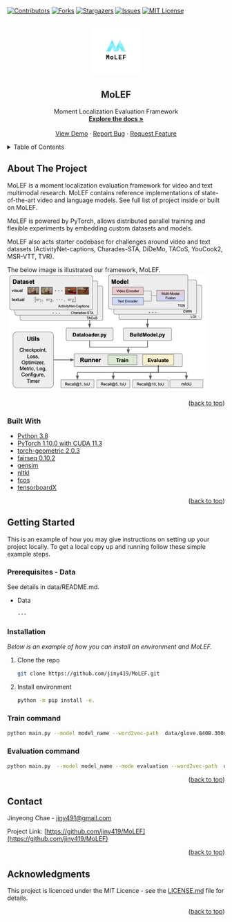 <!--
*** Thanks for checking out the Best-README-Template. If you have a suggestion
*** that would make this better, please fork the repo and create a pull request
*** or simply open an issue with the tag "enhancement".
*** Don't forget to give the project a star!
*** Thanks again! Now go create something AMAZING! :D
-->



<!-- PROJECT SHIELDS -->
<!--
*** I'm using markdown "reference style" links for readability.
*** Reference links are enclosed in brackets [ ] instead of parentheses ( ).
*** See the bottom of this document for the declaration of the reference variables
*** for contributors-url, forks-url, etc. This is an optional, concise syntax you may use.
*** https://www.markdownguide.org/basic-syntax/#reference-style-links
-->
[![Contributors][contributors-shield]][contributors-url]
[![Forks][forks-shield]][forks-url]
[![Stargazers][stars-shield]][stars-url]
[![Issues][issues-shield]][issues-url]
[![MIT License][license-shield]][license-url]

<!-- PROJECT LOGO -->
<br />
<div align="center">
  <a href="https://github.com/jiny419/MoLEF">
    <img src="imgs/logo.png" alt="Logo" width="110" height="110">
  </a>

  <h2 align="center">MoLEF</h2>

  <p align="center">
    Moment Localization Evaluation Framework
    <br />
    <a href="https://github.com/jiny419/MoLEF"><strong>Explore the docs »</strong></a>
    <br />
    <br />
    <a href="https://github.com/jiny419/MoLEF">View Demo</a>
    ·
    <a href="https://github.com/jiny419/MoLEF/issues">Report Bug</a>
    ·
    <a href="https://github.com/jiny419/MoLEF/issues">Request Feature</a>
  </p>
</div>



<!-- TABLE OF CONTENTS -->
<details>
  <summary>Table of Contents</summary>
  <ol>
    <li>
      <a href="#about-the-project">About The Project</a>
      <ul>
        <li><a href="#built-with">Built With</a></li>
      </ul>
    </li>
    <li>
      <a href="#getting-started">Getting Started</a>
      <ul>
        <li><a href="#prerequisites">Prerequisites</a></li>
        <li><a href="#installation">Installation</a></li>
      </ul>
    </li>
    <li><a href="#contact">Contact</a></li>
    <li><a href="#acknowledgments">Acknowledgments</a></li>
  </ol>
</details>



<!-- ABOUT THE PROJECT -->
## About The Project

MoLEF is a moment localization evaluation framework for video and text multimodal research. MoLEF contains reference implementations of state-of-the-art video and language models. See full list of project inside or built on MoLEF.

MoLEF is powered by PyTorch, allows distributed parallel training and flexible experiments by embedding custom datasets and models. 

MoLEF also acts starter codebase for challenges around video and text datasets (ActivityNet-captions, Charades-STA, DiDeMo, TACoS, YouCook2, MSR-VTT, TVR). 

The below image is illustrated our framework, MoLEF.
<img src="imgs/framework.png">

<p align="right">(<a href="#top">back to top</a>)</p>



### Built With

* [Python 3.8](https://nextjs.org/)
* [PyTorch 1.10.0 with CUDA 11.3](https://reactjs.org/)
* [torch-geometric 2.0.3](https://vuejs.org/)
* [fairseq 0.10.2](https://angular.io/)
* [gensim](https://svelte.dev/)
* [nltkl](https://laravel.com)
* [fcos](https://getbootstrap.com)
* [tensorboardX](https://jquery.com)

<p align="right">(<a href="#top">back to top</a>)</p>



<!-- GETTING STARTED -->
## Getting Started

This is an example of how you may give instructions on setting up your project locally.
To get a local copy up and running follow these simple example steps.

### Prerequisites - Data

See details in data/README.md.
* Data
  ```sh
  ---
  ```

### Installation

_Below is an example of how you can install an environment and MoLEF._

1. Clone the repo
   ```sh
   git clone https://github.com/jiny419/MoLEF.git
   ```
2. Install environment 
   ```sh
   python -m pip install -e. 
   ```
### Train command

```sh
python main.py --model model_name --word2vec-path  data/glove.840B.300d.bin --dataset Tacos --feature-path data/tacos/org  --train-data data/tacos/train_data.json --val-data data/tacos/val_data.json  --test-data data/tacos/test_data.json --max-num-epochs 20  --warmup-updates 300 --warmup-init-lr 1e-06 --lr 8e-4 --weight-decay 1e-7 --model-saved-path results/ --cfg code/configs/model_name.yml 
```

### Evaluation command 

```sh
python main.py  --model model_name --mode evaluation --word2vec-path  data/glove.840B.300d.bin --dataset Tacos --feature-path  data/tacos/org  --train-data data/tacos/train_data.json --val-data  data/tacos/val_data.json  --test-data  data/tacos/test_data.json --max-num-epochs 20  --warmup-updates 300 --warmup-init-lr 1e-06 --lr 8e-4 --weight-decay 1e-7 --model-saved-path results/ --cfg code/configs/model_name.yml 
```

<p align="right">(<a href="#top">back to top</a>)</p>


<!-- CONTACT -->
## Contact

Jinyeong Chae - jiny491@gmail.com

Project Link: [https://github.com/jiny419/MoLEF](https://github.com/jiny419/MoLEF)

<p align="right">(<a href="#top">back to top</a>)</p>



<!-- ACKNOWLEDGMENTS -->
## Acknowledgments

This project is licenced under the MIT Licence - see the [LICENSE.md](LICENSE.md) file for details.

<p align="right">(<a href="#top">back to top</a>)</p>



<!-- MARKDOWN LINKS & IMAGES -->
<!-- https://www.markdownguide.org/basic-syntax/#reference-style-links -->
[contributors-shield]: https://img.shields.io/github/contributors/jiny419/MoLEF.svg?style=for-the-badge
[contributors-url]: https://github.com/jiny419/MoLEF/graphs/contributors
[forks-shield]: https://img.shields.io/github/forks/jiny419/MoLEF.svg?style=for-the-badge
[forks-url]: https://github.com/jiny419/MoLEF/network/members
[stars-shield]: https://img.shields.io/github/stars/jiny419/MoLEF.svg?style=for-the-badge
[stars-url]: https://github.com/jiny419/MoLEF/stargazers
[issues-shield]: https://img.shields.io/github/issues/jiny419/MoLEF.svg?style=for-the-badge
[issues-url]: https://github.com/jiny419/MoLEF/issues
[license-shield]: https://img.shields.io/github/license/jiny419/MoLEF.svg?style=for-the-badge
[license-url]: https://github.com/jiny419/MoLEF/blob/master/LICENSE.txt
